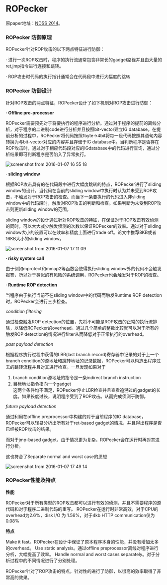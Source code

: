 # ROPecker

原paper地址：[NDSS 2014](http://www.internetsociety.org/doc/ropecker-generic-and-practical-approach-defending-against-rop-attacks)。

### ROPecker 防御原理

ROPecker针对ROP攻击的以下两点特征进行防御：

· 进行一次ROP攻击时，程序的执行流通常包含非常长的gadget路径并且由大量的ret,jmp指令进行连接和跳转。

· ROP攻击时代码的执行指针通常会在代码段中进行大幅度的跳转

### ROPecker 防御设计

针对ROP攻击的两点特征，ROPecker设计了如下机制对ROP攻击进行防御：

**· Offline pre-processor**

ROPecker需要预先对于将要执行的程序进行分析。通过对于程序的提前的离线分析，对于程序的二进制code进行分析并且按照bit-vector建立IG database。在提前分析的过程中，ROPecker将代码按照1byte->4bit将每一段代码按照其语句内容转换为与bit-vector对应的内容并且存储于IG database中。当判断程序是否存在ROP攻击时，通过对于相应代码段对应的IGdatabase中的代码进行查询，通过分析结果即可判断程序是否陷入了异常执行。

![screenshot from 2016-01-07 16 55 18](https://cloud.githubusercontent.com/assets/7068001/12166254/9479ff00-b55f-11e5-8922-f566da659cbd.png)

**· sliding window**

根据ROP攻击具有的在代码段中进行大幅度跳转的特点，ROPecker进行了sliding window的设计。当代码在当前的sliding window中执行时认为并未受到ROP攻击，不触发对于ROP攻击的检查。而当下一条要执行的代码进入非sliding window中的代码段时，触发对ROP攻击的判断和检查。如果判断为未受到ROP攻击则更新sliding window的范围。

sliding window的设计通过针对ROP攻击的特征，在保证对于ROP攻击有效侦测的同时，可以大大减少触发侦测的次数以保证ROPecker的效率。通过对于sliding window大小的设置可以在效率和精度上面进行trade off。论文中推荐8KB或者16KB大小的sliding window。

![screenshot from 2016-01-07 17 11 09](https://cloud.githubusercontent.com/assets/7068001/12166552/b20bc826-b561-11e5-844b-6f0c03b41992.png)

**· risky system call**

由于例如mprotect和mmap2等函数会使得执行sliding window外的代码不会触发报警，所以对于类似的有风险的系统调用，ROPecker也会触发对于ROP的检查。

**· Runtime ROP detection**

当程序由于执行当前不在sliding window中的代码而触发Runtime ROP detection时，ROPecker会进行三步检查。

*condition filtering*

 通过检查触发ROP detection的位置，先将不可能是ROP攻击的正常的执行流排除，以降低ROPecker的overhead。通过几个简单的整数比较就可以对于所有的触发ROP detection的情况进行filter从而降低对于正常执行的overhead。
 
*past payload detection*

根据程序执行过程中获得的LBR(last branch record)寄存器中记录的对于上一个branch condition的源地址和跳转地址的记录数据，ROPecker可以构造出程序过去的跳转流程并且对其进行检查。一旦发现如果对于<br />
1. branch condition源地址的指令是一条indirect branch instruction<br />
2. 目标地址指令指向一个gadget<br />
这两个条件均不满足，ROPecker停止LBR检查并且查看追溯过的gadget的长度。如果长度过长，说明程序受到了ROP攻击。从而完成侦测于防御。

*future payload detection*

通过利用在offline preprocessor中构建的对于当前程序的IG database，ROPecker可以轻易分析出所有对于ret-based gadget的情况，并且得出程序是否已经被ROP攻击的结果。

而对于jmp-based gadget，由于情况更为复杂，ROPecker会在运行时再对其进行分析。

这也符合了Separate normal and worst case的思想


![screenshot from 2016-01-07 17 49 14](https://cloud.githubusercontent.com/assets/7068001/12167412/fd4ffa32-b566-11e5-811e-43aa57149ef8.png)

### ROPecker性能及特点

**性能**

ROPecker对于所有类型的ROP攻击都可以进行有效的侦测，并且不需要程序的源代码和对于程序二进制代码的重写。
ROPecker在运行时非常高效，对于CPU的overhead为2.6%，disk I/O 为 1.56%，对于4kb HTTP communication仅为0.08%

**特点**

Make it fast。ROPecker在设计中保证了原本程序本身的性能，并没有增加太多的overhead。
Use static analysis。通过offline preprocessor离线对程序进行分析，大幅提高了效率。
Handle normal and worst cases separately。对于分析过程中的不同情况进行了分别处理。

ROPecker针对了ROP攻击的特点，针对性的进行了防御，以很高的效率取得了非常高的效果。


